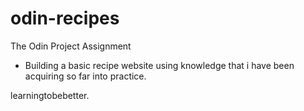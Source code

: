 # odin-recipes

The Odin Project Assignment

- Building a basic recipe website using knowledge that i have been acquiring so far into practice.

learningtobebetter.
